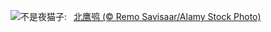 ![](https://www.bing.com/th?id=OHR.HawkOwl_ZH-CN3401920167_UHD.jpg&w=1000)不是夜猫子:&nbsp;&ensp;[北鹰鸮 (© Remo Savisaar/Alamy Stock Photo)](https://www.bing.com/th?id=OHR.HawkOwl_ZH-CN3401920167_UHD.jpg)
<br><br/>
